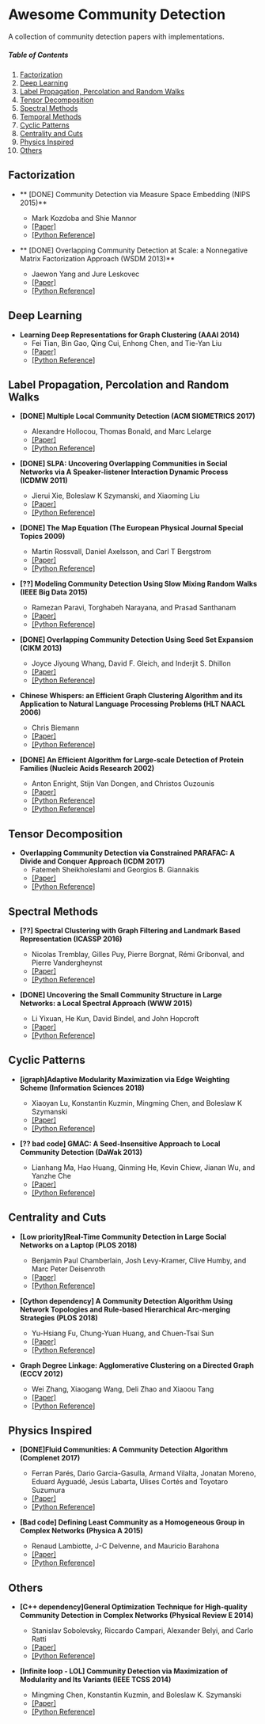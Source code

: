 # Awesome Community Detection

A collection of community detection papers with implementations.


##### Table of Contents  

1. [Factorization](#factorization)  
2. [Deep Learning](#deep-learning) 
3. [Label Propagation, Percolation and Random Walks](#label-propagation-percolation-and-random-walks) 
4. [Tensor Decomposition](#tensor-decomposition)
5. [Spectral Methods](#spectral-methods) 
6. [Temporal Methods](#temporal-methods) 
7. [Cyclic Patterns](#cyclic-patterns)
8. [Centrality and Cuts](#centrality-and-cuts) 
9. [Physics Inspired](#physics-inspired) 
10. [Others](#others) 
  
## Factorization
       
- ** [DONE] Community Detection via Measure Space Embedding (NIPS 2015)**
  - Mark Kozdoba and Shie Mannor
  - [[Paper]](https://papers.nips.cc/paper/5808-community-detection-via-measure-space-embedding.pdf)
  - [[Python Reference]](https://github.com/komarkdev/der_graph_clustering)
    
- ** [DONE] Overlapping Community Detection at Scale: a Nonnegative Matrix Factorization Approach (WSDM 2013)**
  - Jaewon Yang and Jure Leskovec
  - [[Paper]](http://i.stanford.edu/~crucis/pubs/paper-nmfagm.pdf)
  - [[Python Reference]](https://github.com/RobRomijnders/bigclam)
    
## Deep Learning
  
- **Learning Deep Representations for Graph Clustering (AAAI 2014)**
  - Fei Tian, Bin Gao, Qing Cui, Enhong Chen, and Tie-Yan Liu
  - [[Paper]](https://www.aaai.org/ocs/index.php/AAAI/AAAI14/paper/view/8527)
  - [[Python Reference]](https://github.com/quinngroup/deep-representations-clustering)
  
## Label Propagation, Percolation and Random Walks
- **[DONE] Multiple Local Community Detection (ACM SIGMETRICS 2017)**
  - Alexandre Hollocou, Thomas Bonald, and Marc Lelarge
  - [[Paper]](https://hal.archives-ouvertes.fr/hal-01625444)
  - [[Python Reference]](https://github.com/ahollocou/multicom)
 
- **[DONE] SLPA: Uncovering Overlapping Communities in Social Networks via A Speaker-listener Interaction Dynamic Process (ICDMW 2011)**
  - Jierui Xie, Boleslaw K Szymanski, and Xiaoming Liu
  - [[Paper]](https://arxiv.org/pdf/1109.5720.pdf)
  - [[Python Reference]](https://github.com/kbalasu/SLPA)

- **[DONE] The Map Equation (The European Physical Journal Special Topics 2009)**
  - Martin Rossvall, Daniel Axelsson, and Carl T Bergstrom
  - [[Paper]](https://arxiv.org/abs/0906.1405)
  - [[Python Reference]](https://github.com/Tavpritesh/MapEquation)
  
- **[??] Modeling Community Detection Using Slow Mixing Random Walks (IEEE Big Data 2015)**
  - Ramezan Paravi, Torghabeh Narayana, and Prasad Santhanam
  - [[Paper]](https://ieeexplore.ieee.org/abstract/document/7364008)
  - [[Python Reference]](https://github.com/paravi/MarovCommunity)
    
- **[DONE] Overlapping Community Detection Using Seed Set Expansion (CIKM 2013)**
  - Joyce Jiyoung Whang, David F. Gleich, and Inderjit S. Dhillon
  - [[Paper]](http://www.cs.utexas.edu/~inderjit/public_papers/overlapping_commumity_cikm13.pdf)
  - [[Python Reference]](https://github.com/pratham16/community-detection-by-seed-expansion)
  
- **Chinese Whispers: an Efficient Graph Clustering Algorithm and its Application to Natural Language Processing Problems (HLT NAACL 2006)**
  - Chris Biemann
  - [[Paper]](http://www.aclweb.org/anthology/W06-3812)
  - [[Python Reference]](https://github.com/sanmayaj/ChineseWhispers)
  
- **[DONE] An Efficient Algorithm for Large-scale Detection of Protein Families (Nucleic Acids Research 2002)**
  - Anton Enright, Stijn Van Dongen, and Christos Ouzounis
  - [[Paper]](https://academic.oup.com/nar/article/30/7/1575/2376029)
  - [[Python Reference]](https://github.com/HarshHarwani/markov-clustering-for-graphs)
  - [[Python Reference]](https://github.com/lucagiovagnoli/Markov_clustering-Graph_API)
  
## Tensor Decomposition
  
- **Overlapping Community Detection via Constrained PARAFAC: A Divide and Conquer Approach (ICDM 2017)**
  - Fatemeh Sheikholeslami and Georgios B. Giannakis 
  - [[Paper]](https://ieeexplore.ieee.org/document/8215485)
  - [[Python Reference]](https://github.com/FatemehSheikholeslami/EgoTen)
  
## Spectral Methods
  
- **[??] Spectral Clustering with Graph Filtering and Landmark Based Representation (ICASSP 2016)**
  - Nicolas Tremblay, Gilles Puy, Pierre Borgnat, Rémi Gribonval, and Pierre Vandergheynst
  - [[Paper]](https://arxiv.org/pdf/1509.08863.pdf)
  - [[Python Reference]](https://github.com/cylindricalcow/FastSpectralClustering)

- **[DONE] Uncovering the Small Community Structure in Large Networks: a Local Spectral Approach (WWW 2015)**
  - Li Yixuan, He Kun, David Bindel, and John Hopcroft
  - [[Paper]](https://arxiv.org/abs/1509.07715)
  - [[Python Reference]](https://github.com/YixuanLi/LEMON)
  
## Cyclic Patterns

- **[igraph]Adaptive Modularity Maximization via Edge Weighting Scheme (Information Sciences 2018)**
  - Xiaoyan Lu, Konstantin Kuzmin, Mingming Chen, and Boleslaw K Szymanski
  - [[Paper]](https://link.springer.com/chapter/10.1007/978-3-319-72150-7_23)
  - [[Python Reference]](https://github.com/xil12008/adaptive_modularity)
  
  
- **[?? bad code] GMAC: A Seed-Insensitive Approach to Local Community Detection (DaWak 2013)**
  - Lianhang Ma, Hao Huang, Qinming He, Kevin Chiew, Jianan Wu, and Yanzhe Che
  - [[Paper]](https://link.springer.com/chapter/10.1007/978-3-642-40131-2_26)
  - [[Python Reference]](https://github.com/SnehaManjunatha/Local-Community-Detection)
  
## Centrality and Cuts
  
- **[Low priority]Real-Time Community Detection in Large Social Networks on a Laptop (PLOS 2018)**
  - Benjamin Paul Chamberlain, Josh Levy-Kramer, Clive Humby, and Marc Peter Deisenroth
  - [[Paper]](https://arxiv.org/pdf/1601.03958.pdf)
  - [[Python Reference]](https://github.com/melifluos/LSH-community-detection)
  
- **[Cython dependency] A Community Detection Algorithm Using Network Topologies and Rule-based Hierarchical Arc-merging Strategies (PLOS 2018)**
  - Yu-Hsiang Fu, Chung-Yuan Huang, and Chuen-Tsai Sun
  - [[Paper]](https://journals.plos.org/plosone/article?id=10.1371/journal.pone.0187603)
  - [[Python Reference]](https://github.com/yuhsiangfu/Hierarchical-Arc-Merging)
  
- **Graph Degree Linkage: Agglomerative Clustering on a Directed Graph (ECCV 2012)**
  - Wei Zhang, Xiaogang Wang, Deli Zhao and Xiaoou Tang
  - [[Paper]](https://arxiv.org/abs/1208.5092)
  - [[Python Reference]](https://github.com/myungjoon/GDL)
  
## Physics Inspired
- **[DONE]Fluid Communities: A Community Detection Algorithm (Complenet 2017)**
  - Ferran Parés, Dario Garcia-Gasulla, Armand Vilalta, Jonatan Moreno, Eduard Ayguadé, Jesús Labarta, Ulises Cortés and Toyotaro Suzumura
  - [[Paper]](https://arxiv.org/abs/1703.09307)
  - [[Python Reference]](https://github.com/HPAI-BSC/Fluid-Communities)

  
- **[Bad code] Defining Least Community as a Homogeneous Group in Complex Networks (Physica A 2015)**
  - Renaud Lambiotte, J-C Delvenne, and Mauricio Barahona
  - [[Paper]](https://arxiv.org/pdf/1502.00284.pdf)
  - [[Python Reference]](https://github.com/dingmartin/HeadTailCommunityDetection)
  
## Others

- **[C++ dependency]General Optimization Technique for High-quality Community Detection in Complex Networks (Physical Review E 2014)**
  - Stanislav Sobolevsky, Riccardo Campari, Alexander Belyi, and Carlo Ratti
  - [[Paper]](https://journals.aps.org/pre/abstract/10.1103/PhysRevE.90.012811)
  - [[Python Reference]](https://github.com/Casyfill/pyCombo)
  
- **[Infinite loop - LOL] Community Detection via Maximization of Modularity and Its Variants (IEEE TCSS 2014)**
  - Mingming Chen, Konstantin Kuzmin, and Boleslaw K. Szymanski 
  - [[Paper]](https://www.cs.rpi.edu/~szymansk/papers/TCSS-14.pdf)
  - [[Python Reference]](https://github.com/itaneja2/community-detection)
